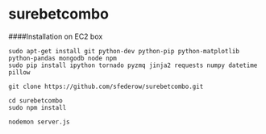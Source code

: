 # surebetcombo

####Installation on EC2 box

```
sudo apt-get install git python-dev python-pip python-matplotlib python-pandas mongodb node npm
sudo pip install ipython tornado pyzmq jinja2 requests numpy datetime pillow

git clone https://github.com/sfederow/surebetcombo.git

cd surebetcombo
sudo npm install

nodemon server.js
```

